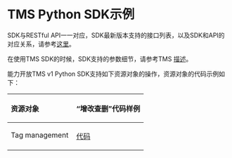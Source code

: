 # TMS Python SDK示例<a name="sdk_02_0039"></a>

SDK与RESTful API一一对应，SDK最新版本支持的接口列表，以及SDK和API的对应关系，请参考[这里](Python-TMS.md)。

在使用TMS SDK的时候，SDK支持的参数细节，请参考TMS  [描述](https://support.huaweicloud.com/api-tms/zh-cn_topic_0170587798.html)。

能力开放TMS v1 Python SDK支持如下资源对象的操作，资源对象的代码示例如下：

<a name="table1371311599244"></a>
<table><thead align="left"><tr id="row13782145917245"><th class="cellrowborder" valign="top" width="48%" id="mcps1.1.3.1.1"><p id="p10782859132414"><a name="p10782859132414"></a><a name="p10782859132414"></a>资源对象</p>
</th>
<th class="cellrowborder" valign="top" width="52%" id="mcps1.1.3.1.2"><p id="p878211593249"><a name="p878211593249"></a><a name="p878211593249"></a>“增改查删”代码样例</p>
</th>
</tr>
</thead>
<tbody><tr id="row3782165911248"><td class="cellrowborder" valign="top" width="48%" headers="mcps1.1.3.1.1 "><p id="p18311914173817"><a name="p18311914173817"></a><a name="p18311914173817"></a>Tag management</p>
</td>
<td class="cellrowborder" valign="top" width="52%" headers="mcps1.1.3.1.2 "><p id="p178311014143810"><a name="p178311014143810"></a><a name="p178311014143810"></a><a href="https://github.com/huaweicloud/huaweicloud-sdk-python/blob/master/examples/tms/v1/predefine_tag.py" target="_blank" rel="noopener noreferrer">代码</a></p>
</td>
</tr>
</tbody>
</table>

